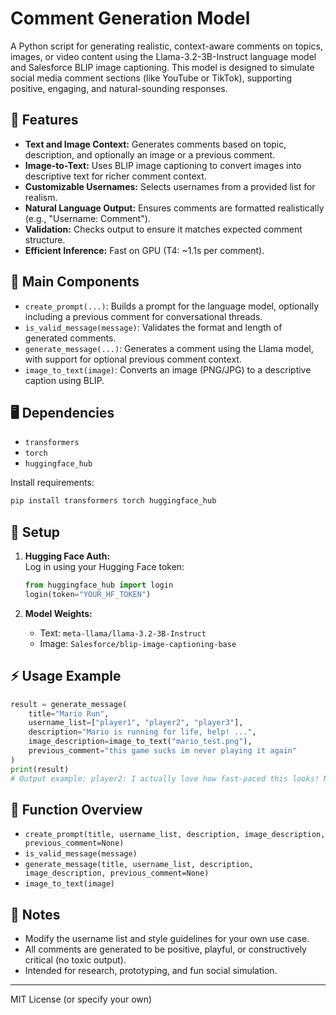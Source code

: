 # Comment Generation Model

A Python script for generating realistic, context-aware comments on topics, images, or video content using the Llama-3.2-3B-Instruct language model and Salesforce BLIP image captioning. This model is designed to simulate social media comment sections (like YouTube or TikTok), supporting positive, engaging, and natural-sounding responses.

## 🚀 Features

- **Text and Image Context:** Generates comments based on topic, description, and optionally an image or a previous comment.
- **Image-to-Text:** Uses BLIP image captioning to convert images into descriptive text for richer comment context.
- **Customizable Usernames:** Selects usernames from a provided list for realism.
- **Natural Language Output:** Ensures comments are formatted realistically (e.g., "Username: Comment").
- **Validation:** Checks output to ensure it matches expected comment structure.
- **Efficient Inference:** Fast on GPU (T4: ~1.1s per comment).

## 🧩 Main Components

- `create_prompt(...)`: Builds a prompt for the language model, optionally including a previous comment for conversational threads.
- `is_valid_message(message)`: Validates the format and length of generated comments.
- `generate_message(...)`: Generates a comment using the Llama model, with support for optional previous comment context.
- `image_to_text(image)`: Converts an image (PNG/JPG) to a descriptive caption using BLIP.
  
## 🖥️ Dependencies

- `transformers`
- `torch`
- `huggingface_hub`

Install requirements:
```bash
pip install transformers torch huggingface_hub
```

## 🔑 Setup

1. **Hugging Face Auth:**  
   Log in using your Hugging Face token:
   ```python
   from huggingface_hub import login
   login(token="YOUR_HF_TOKEN")
   ```

2. **Model Weights:**  
   - Text: `meta-llama/llama-3.2-3B-Instruct`
   - Image: `Salesforce/blip-image-captioning-base`

## ⚡ Usage Example

```python
result = generate_message(
    title="Mario Run",
    username_list=["player1", "player2", "player3"],
    description="Mario is running for life, help! ...",
    image_description=image_to_text("mario_test.png"),
    previous_comment="this game sucks im never playing it again"
)
print(result)
# Output example: player2: I actually love how fast-paced this looks! Makes me want to try it again.
```

## 📄 Function Overview

- `create_prompt(title, username_list, description, image_description, previous_comment=None)`
- `is_valid_message(message)`
- `generate_message(title, username_list, description, image_description, previous_comment=None)`
- `image_to_text(image)`

## 📝 Notes

- Modify the username list and style guidelines for your own use case.
- All comments are generated to be positive, playful, or constructively critical (no toxic output).
- Intended for research, prototyping, and fun social simulation.

---
MIT License (or specify your own)
